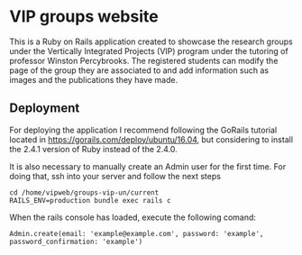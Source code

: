# VIP groups website
This is a Ruby on Rails application created to showcase the research groups under the Vertically Integrated Projects (VIP) program under
the tutoring of professor Winston Percybrooks. The registered students can modify the page of the group they are associated to and add 
information such as images and the publications they have made.

## Deployment
For deploying the application I recommend following the GoRails tutorial located in https://gorails.com/deploy/ubuntu/16.04, but considering to install the 2.4.1 version of Ruby instead of the 2.4.0.

It is also necessary to manually create an Admin user for the first time. For doing that, ssh into your server and follow the next steps
```
cd /home/vipweb/groups-vip-un/current
RAILS_ENV=production bundle exec rails c
```
When the rails console has loaded, execute the following comand:
```
Admin.create(email: 'example@example.com', password: 'example', password_confirmation: 'example')
```
